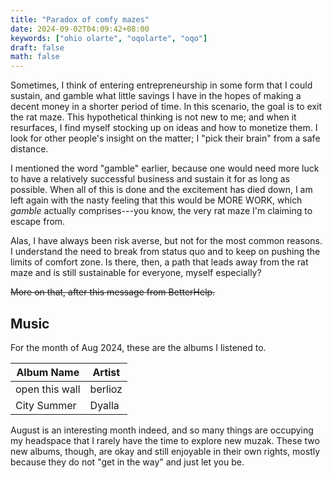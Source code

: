 ```yaml
---
title: "Paradox of comfy mazes"
date: 2024-09-02T04:09:42+08:00
keywords: ["ohio olarte", "oqolarte", "oqo"]
draft: false
math: false
---
```


Sometimes, I think of entering entrepreneurship in some form that I
could sustain, and gamble what little savings I have in the hopes of
making a decent money in a shorter period of time. In this scenario, the
goal is to exit the rat maze. This hypothetical thinking is not new to
me; and when it resurfaces, I find myself stocking up on ideas and how
to monetize them. I look for other people's insight on the matter; I
"pick their brain" from a safe distance.

I mentioned the word "gamble" earlier, because one would need more luck
to have a relatively successful business and sustain it for as long as
possible. When all of this is done
and the excitement has died down, I am left again with the nasty feeling
that this would be MORE WORK, which *gamble* actually comprises---you know, the very rat maze I'm claiming
to escape from.

Alas, I have always been risk averse, but not for the most common
reasons. I understand the need to break from status quo and to keep on
pushing the limits of comfort zone. Is there, then, a path that leads
away from the rat maze and is still sustainable for everyone, myself
especially?

~~More on that, after this message from BetterHelp.~~

## Music

For the month of Aug 2024, these are the albums I listened to.

| Album Name     | Artist  |
|----------------|---------|
| open this wall | berlioz |
| City Summer    | Dyalla  |

August is an interesting month indeed, and so many things are occupying
my headspace that I rarely have the time to explore new muzak. These two
new albums, though, are okay and still enjoyable in their own rights,
mostly because they do not "get in the way" and just let you be.
